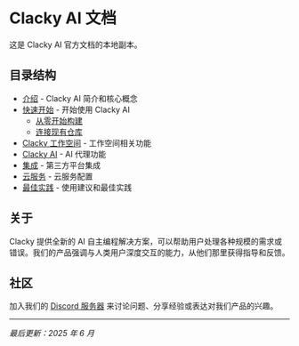 # Clacky AI 文档

这是 Clacky AI 官方文档的本地副本。

## 目录结构

- [介绍](./introduction.md) - Clacky AI 简介和核心概念
- [快速开始](./getting-started/) - 开始使用 Clacky AI
  - [从零开始构建](./getting-started/build-from-scratch.md)
  - [连接现有仓库](./getting-started/connect-existing-repo.md)
- [Clacky 工作空间](./clacky-workspace/) - 工作空间相关功能
- [Clacky AI](./clacky-ai/) - AI 代理功能
- [集成](./integrations/) - 第三方平台集成
- [云服务](./cloud-services/) - 云服务配置
- [最佳实践](./best-practices.md) - 使用建议和最佳实践

## 关于

Clacky 提供全新的 AI 自主编程解决方案，可以帮助用户处理各种规模的需求或错误。我们的产品强调与人类用户深度交互的能力，从他们那里获得指导和反馈。

## 社区

加入我们的 [Discord 服务器](https://discord.com/invite/KaYkuWw8sz) 来讨论问题、分享经验或表达对我们产品的兴趣。

---

_最后更新：2025 年 6 月_
